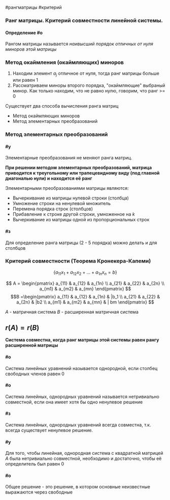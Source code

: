 #рангматрицы #критерий
### Ранг матрицы. Критерий совместности линейной системы.

#### Определение #о

Рангом матрицы называется *наивысший порядок отличных от нуля миноров этой матрицы*

### Метод окаймления (окаймляющих) миноров

1. Находим элемент $a_j$ отличное от нуля, тогда ранг матрицы больше или равен 1
2. Рассматриваем миноры второго порядка, "окаймляющие" выбраный минор. Как только находим, что не равно нулю, говорим, что ранг >= 0

Существует два способа вычисления ранга матриц
- Метод окаймляющих миноров
- Метод элементарных преобразований

### Метод элементарных преобразований

#### #у
Элементарные преобразования не меняют ранга матриц.

__При решении методом элементарных преобразований, матрица приводится к треугольному или трапецевидному виду (под главной диагональю нули) и находится её ранг__

Элементарными преобразованиями матрицы являются:
- Вычеркивание из матрицы нулевой строки (столбца)
- Умножение строки на ненулевой множитель
- Перемена порядка строк (столбцов)
- Прибавление к строке другой строки, умноженное на $k$
- Вычеркивание из матрицы одной из пропорциональных строк

#### #з
Для определение ранга матрицы (2 - 5 порядка) можно делать и для столбцов


### Критерий совместности (Теорема Кронекера-Капеми)

$$\left\{ a_{11}x_1 + a_{12}x_2 + ... + a_{1n}x_n = b \right\}$$

$$ A = \begin{pmatrix}
a_{11} & a_{12} & a_{1n} \\
a_{21} & a_{22} & a_{2n}  \\
a_{m1} & a_{m2} & a_{mn}
\end{pmatrix} $$ $$B =\begin{pmatrix}
a_{11} & a_{12} & a_{1n} & |b_1 \\
a_{21} & a_{22} & a_{2n} & |b2 \\
a_{m1} & a_{m2} & a_{mn} & | bm
\end{pmatrix}       $$

$A$ - матричная система
$B$ -  расширенная матричная система
## $r(A) = r(B)$

__Система совместна, когда ранг матрицы этой системы равен рангу расширенной матрицы__

#### #о
Система линейных уравнений называется однородной, если столбец свободных членов равен 0

#### #о
Система линейных, однородных уравнений называется нетривиально совместной, если она имеет хотя бы одно ненулевое решение

#### #з 
Система линейных, однородных уравнений всегда совместна, т.к. всегда существует ненулевое решение.

#### #у 
Для того, чтобы линейная, однородная система с квадратной матрицей $A$ была нетривиально совместной, необходимо и достаточно, чтобы её определитель был равен 0

#### #о
Общее решение - это решение, в котором основные неизвестные выражаются через свободные


